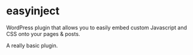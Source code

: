 # easyinject
WordPress plugin that allows you to easily embed custom Javascript and CSS onto your pages &amp; posts.

A really basic plugin.
